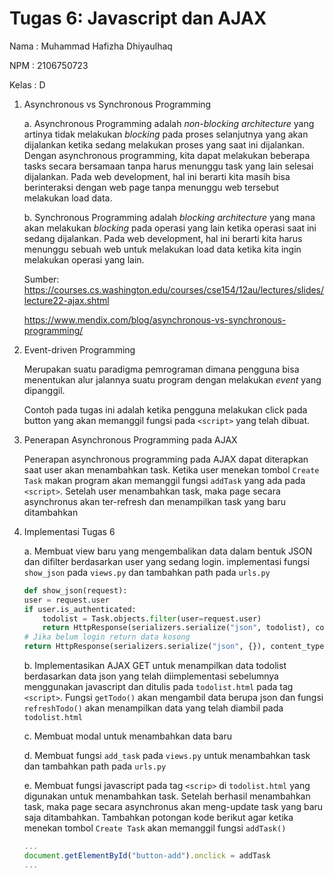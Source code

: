 # Tugas 6: Javascript dan AJAX

Nama : Muhammad Hafizha Dhiyaulhaq

NPM : 2106750723

Kelas : D

1. Asynchronous vs Synchronous Programming
    
    a. Asynchronous Programming adalah *non-blocking architecture* yang artinya tidak melakukan *blocking* pada proses selanjutnya yang akan dijalankan ketika sedang melakukan proses yang saat ini dijalankan. Dengan asynchronous programming, kita dapat melakukan beberapa tasks secara bersamaan tanpa harus menunggu task yang lain selesai dijalankan. Pada web development, hal ini berarti kita masih bisa berinteraksi dengan web page tanpa menunggu web tersebut melakukan load data.

    b. Synchronous Programming adalah *blocking architecture* yang mana akan melakukan *blocking* pada operasi yang lain ketika operasi saat ini sedang dijalankan. Pada web development, hal ini berarti kita harus menunggu sebuah web untuk melakukan load data ketika kita ingin melakukan operasi yang lain.

    Sumber:
    https://courses.cs.washington.edu/courses/cse154/12au/lectures/slides/lecture22-ajax.shtml

    https://www.mendix.com/blog/asynchronous-vs-synchronous-programming/

2. Event-driven Programming
    
    Merupakan suatu paradigma pemrograman dimana pengguna bisa menentukan alur jalannya suatu program dengan melakukan *event* yang dipanggil.

    Contoh pada tugas ini adalah ketika pengguna melakukan click pada button yang akan memanggil fungsi pada `<script>` yang telah dibuat.

3. Penerapan Asynchronous Programming pada AJAX

    Penerapan asynchronous programming pada AJAX dapat diterapkan saat user akan menambahkan task. Ketika user menekan tombol `Create Task` makan program akan memanggil fungsi `addTask` yang ada pada `<script>`. Setelah user menambahkan task, maka page secara asynchronus akan ter-refresh dan menampilkan task yang baru ditambahkan

4. Implementasi Tugas 6

    a. Membuat view baru yang mengembalikan data dalam bentuk JSON dan difilter berdasarkan user yang sedang login.
    implementasi fungsi `show_json` pada `views.py` dan tambahkan path pada `urls.py`
    
    ```py
    def show_json(request):
    user = request.user
    if user.is_authenticated:
        todolist = Task.objects.filter(user=request.user)
        return HttpResponse(serializers.serialize("json", todolist), content_type="application/json")
    # Jika belum login return data kosong
    return HttpResponse(serializers.serialize("json", {}), content_type="application/json")

    ```

    b. Implementasikan AJAX GET untuk menampilkan data todolist berdasarkan data json yang telah diimplementasi sebelumnya menggunakan javascript dan ditulis pada `todolist.html` pada tag `<script>`. Fungsi `getTodo()` akan mengambil data berupa json dan fungsi `refreshTodo()` akan menampilkan data yang telah diambil pada `todolist.html`

    c. Membuat modal untuk menambahkan data baru

    d. Membuat fungsi `add_task` pada `views.py` untuk menambahkan task dan tambahkan path pada `urls.py`

    e. Membuat fungsi javascript pada tag `<scrip>` di `todolist.html` yang digunakan untuk menambahkan task. Setelah berhasil menambahkan task, maka page secara asynchronus akan meng-update task yang baru saja ditambahkan. Tambahkan potongan kode berikut agar ketika menekan tombol `Create Task` akan memanggil fungsi `addTask()`

    ```javascript
    ...
    document.getElementById("button-add").onclick = addTask
    ...
    ```
